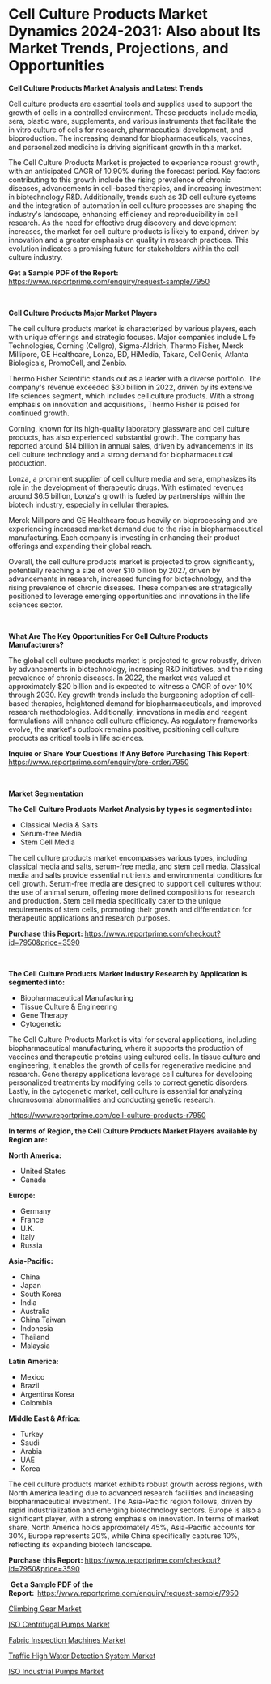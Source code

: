 <p><h1>Cell Culture Products Market Dynamics 2024-2031: Also about Its Market Trends, Projections, and Opportunities</h1></p><p><strong>Cell Culture Products Market Analysis and Latest Trends</strong></p>
<p><p>Cell culture products are essential tools and supplies used to support the growth of cells in a controlled environment. These products include media, sera, plastic ware, supplements, and various instruments that facilitate the in vitro culture of cells for research, pharmaceutical development, and bioproduction. The increasing demand for biopharmaceuticals, vaccines, and personalized medicine is driving significant growth in this market. </p><p>The Cell Culture Products Market is projected to experience robust growth, with an anticipated CAGR of 10.90% during the forecast period. Key factors contributing to this growth include the rising prevalence of chronic diseases, advancements in cell-based therapies, and increasing investment in biotechnology R&D. Additionally, trends such as 3D cell culture systems and the integration of automation in cell culture processes are shaping the industry's landscape, enhancing efficiency and reproducibility in cell research. As the need for effective drug discovery and development increases, the market for cell culture products is likely to expand, driven by innovation and a greater emphasis on quality in research practices. This evolution indicates a promising future for stakeholders within the cell culture industry.</p></p>
<p><strong>Get a Sample PDF of the Report:&nbsp;</strong> <a href="https://www.reportprime.com/enquiry/request-sample/7950">https://www.reportprime.com/enquiry/request-sample/7950</a></p>
<p>&nbsp;</p>
<p><strong>Cell Culture Products Major Market Players</strong></p>
<p><p>The cell culture products market is characterized by various players, each with unique offerings and strategic focuses. Major companies include Life Technologies, Corning (Cellgro), Sigma-Aldrich, Thermo Fisher, Merck Millipore, GE Healthcare, Lonza, BD, HiMedia, Takara, CellGenix, Atlanta Biologicals, PromoCell, and Zenbio.</p><p>Thermo Fisher Scientific stands out as a leader with a diverse portfolio. The company's revenue exceeded $30 billion in 2022, driven by its extensive life sciences segment, which includes cell culture products. With a strong emphasis on innovation and acquisitions, Thermo Fisher is poised for continued growth.</p><p>Corning, known for its high-quality laboratory glassware and cell culture products, has also experienced substantial growth. The company has reported around $14 billion in annual sales, driven by advancements in its cell culture technology and a strong demand for biopharmaceutical production.</p><p>Lonza, a prominent supplier of cell culture media and sera, emphasizes its role in the development of therapeutic drugs. With estimated revenues around $6.5 billion, Lonza's growth is fueled by partnerships within the biotech industry, especially in cellular therapies.</p><p>Merck Millipore and GE Healthcare focus heavily on bioprocessing and are experiencing increased market demand due to the rise in biopharmaceutical manufacturing. Each company is investing in enhancing their product offerings and expanding their global reach.</p><p>Overall, the cell culture products market is projected to grow significantly, potentially reaching a size of over $10 billion by 2027, driven by advancements in research, increased funding for biotechnology, and the rising prevalence of chronic diseases. These companies are strategically positioned to leverage emerging opportunities and innovations in the life sciences sector.</p></p>
<p>&nbsp;</p>
<p><strong>What Are The Key Opportunities For Cell Culture Products Manufacturers?</strong></p>
<p><p>The global cell culture products market is projected to grow robustly, driven by advancements in biotechnology, increasing R&D initiatives, and the rising prevalence of chronic diseases. In 2022, the market was valued at approximately $20 billion and is expected to witness a CAGR of over 10% through 2030. Key growth trends include the burgeoning adoption of cell-based therapies, heightened demand for biopharmaceuticals, and improved research methodologies. Additionally, innovations in media and reagent formulations will enhance cell culture efficiency. As regulatory frameworks evolve, the market's outlook remains positive, positioning cell culture products as critical tools in life sciences.</p></p>
<p><strong>Inquire or Share Your Questions If Any Before Purchasing This Report:</strong> <a href="https://www.reportprime.com/enquiry/pre-order/7950">https://www.reportprime.com/enquiry/pre-order/7950</a></p>
<p>&nbsp;</p>
<p><strong>Market Segmentation</strong></p>
<p><strong>The Cell Culture Products Market Analysis by types is segmented into:</strong></p>
<p><ul><li>Classical Media & Salts</li><li>Serum-free Media</li><li>Stem Cell Media</li></ul></p>
<p><p>The cell culture products market encompasses various types, including classical media and salts, serum-free media, and stem cell media. Classical media and salts provide essential nutrients and environmental conditions for cell growth. Serum-free media are designed to support cell cultures without the use of animal serum, offering more defined compositions for research and production. Stem cell media specifically cater to the unique requirements of stem cells, promoting their growth and differentiation for therapeutic applications and research purposes.</p></p>
<p><strong>Purchase this Report:&nbsp;</strong><a href="https://www.reportprime.com/checkout?id=7950&price=3590">https://www.reportprime.com/checkout?id=7950&price=3590</a></p>
<p>&nbsp;</p>
<p><strong>The Cell Culture Products Market Industry Research by Application is segmented into:</strong></p>
<p><ul><li>Biopharmaceutical Manufacturing</li><li>Tissue Culture & Engineering</li><li>Gene Therapy</li><li>Cytogenetic</li></ul></p>
<p><p>The Cell Culture Products Market is vital for several applications, including biopharmaceutical manufacturing, where it supports the production of vaccines and therapeutic proteins using cultured cells. In tissue culture and engineering, it enables the growth of cells for regenerative medicine and research. Gene therapy applications leverage cell cultures for developing personalized treatments by modifying cells to correct genetic disorders. Lastly, in the cytogenetic market, cell culture is essential for analyzing chromosomal abnormalities and conducting genetic research.</p></p>
<p><a href="https://www.reportprime.com/cell-culture-products-r7950">&nbsp;https://www.reportprime.com/cell-culture-products-r7950</a></p>
<p><strong>In terms of Region, the Cell Culture Products Market Players available by Region are:</strong></p>
<p>
    <p> <strong> North America: </strong>
        <ul>
            <li>United States</li>
            <li>Canada</li>
        </ul>
        </p> 
    <p> <strong> Europe: </strong>
        <ul>
            <li>Germany</li>
            <li>France</li>
            <li>U.K.</li>
            <li>Italy</li>
            <li>Russia</li>
        </ul>
        </p> 
    <p> <strong> Asia-Pacific: </strong>
        <ul>
            <li>China</li>
            <li>Japan</li>
            <li>South Korea</li>
            <li>India</li>
            <li>Australia</li>
            <li>China Taiwan</li>
            <li>Indonesia</li>
            <li>Thailand</li>
            <li>Malaysia</li>
        </ul>
        </p> 
    <p> <strong> Latin America: </strong>
        <ul>
            <li>Mexico</li>
            <li>Brazil</li>
            <li>Argentina Korea</li>
            <li>Colombia</li>
        </ul>
        </p> 
    <p> <strong> Middle East & Africa: </strong>
        <ul>
            <li>Turkey</li>
            <li>Saudi</li>
            <li>Arabia</li>
            <li>UAE</li>
            <li>Korea</li>
        </ul>
    </p>
    </p>
<p><p>The cell culture products market exhibits robust growth across regions, with North America leading due to advanced research facilities and increasing biopharmaceutical investment. The Asia-Pacific region follows, driven by rapid industrialization and emerging biotechnology sectors. Europe is also a significant player, with a strong emphasis on innovation. In terms of market share, North America holds approximately 45%, Asia-Pacific accounts for 30%, Europe represents 20%, while China specifically captures 10%, reflecting its expanding biotech landscape.</p></p>
<p><strong>Purchase this Report: </strong><a href="https://www.reportprime.com/checkout?id=7950&price=3590">https://www.reportprime.com/checkout?id=7950&price=3590</a></p>
<p>&nbsp;<strong>Get a Sample PDF of the Report:&nbsp;&nbsp;</strong><a href="https://www.reportprime.com/enquiry/request-sample/7950">https://www.reportprime.com/enquiry/request-sample/7950</a></p>
<p><strong></strong></p>
<p><p><a href="https://www.linkedin.com/pulse/how-regions-adapting-climbing-gear-market-global-trends-v4kqe?trackingId=XX%2BOEuE7RnG2DrPgOLwRhQ%3D%3D">Climbing Gear Market</a></p><p><a href="https://issuu.com/reportprime-2/docs/iso-centrifugal-pumps-market-size-2_a54449f7641d4d">ISO Centrifugal Pumps Market</a></p><p><a href="https://www.linkedin.com/pulse/fabric-inspection-machines-market-revolution-2024-2031-vdkge?trackingId=G38%2FDPVESGit5X6axKlEgw%3D%3D">Fabric Inspection Machines Market</a></p><p><a href="https://medium.com/@obiemante_40648/traffic-high-water-detection-system-industry-sector-market-dynamics-and-future-scenarios-2024-2031-c4453580e95d">Traffic High Water Detection System Market</a></p><p><a href="https://issuu.com/reportprime-2/docs/iso-industrial-pumps-market-size-20_a82810cfed5d54">ISO Industrial Pumps Market</a></p></p>